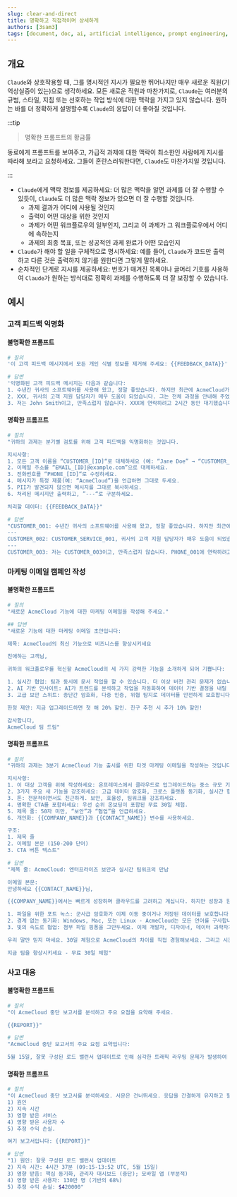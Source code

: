 ```yaml
---
slug: clear-and-direct
title: 명확하고 직접적이며 상세하게
authors: [3sam3]
tags: [document, doc, ai, artificial intelligence, prompt engineering, prompt]
---
```


## 개요

`Claude`와 상호작용할 때, 그를 명시적인 지시가 필요한 뛰어나지만 매우 새로운 직원(기억상실증이 있는)으로 생각하세요. 모든 새로운 직원과 마찬가지로, `Claude`는 여러분의 규범, 스타일, 지침 또는 선호하는 작업 방식에 대한 맥락을 가지고 있지 않습니다. 원하는 바를 더 정확하게 설명할수록 `Claude`의 응답이 더 좋아질 것입니다.

:::tip

> 명확한 프롬프트의 황금률

동료에게 프롬프트를 보여주고, 가급적 과제에 대한 맥락이 최소한인 사람에게 지시를 따라해 보라고 요청하세요. 그들이 혼란스러워한다면, `Claude`도 마찬가지일 것입니다.

:::

- `Claude`에게 맥락 정보를 제공하세요: 더 많은 맥락을 알면 과제를 더 잘 수행할 수 있듯이, `Claude`도 더 많은 맥락 정보가 있으면 더 잘 수행할 것입니다.
  - 과제 결과가 어디에 사용될 것인지
  - 출력이 어떤 대상을 위한 것인지
  - 과제가 어떤 워크플로우의 일부인지, 그리고 이 과제가 그 워크플로우에서 어디에 속하는지
  - 과제의 최종 목표, 또는 성공적인 과제 완료가 어떤 모습인지
- `Claude`가 해야 할 일을 구체적으로 명시하세요: 예를 들어, `Claude`가 코드만 출력하고 다른 것은 출력하지 않기를 원한다면 그렇게 말하세요.
- 순차적인 단계로 지시를 제공하세요: 번호가 매겨진 목록이나 글머리 기호를 사용하여 `Claude`가 원하는 방식대로 정확히 과제를 수행하도록 더 잘 보장할 수 있습니다.

## 예시

### 고객 피드백 익명화

#### 불명확한 프롬프트

```bash
# 질의
'이 고객 피드백 메시지에서 모든 개인 식별 정보를 제거해 주세요: {{FEEDBACK_DATA}}'

# 답변
'익명화된 고객 피드백 메시지는 다음과 같습니다:
1. 수년간 귀사의 소프트웨어를 사용해 왔고, 정말 좋았습니다. 하지만 최근에 AcmeCloud가 자주 충돌하고 있습니다. 이를 해결해 주세요!
2. XXX, 귀사의 고객 지원 담당자가 매우 도움이 되었습니다. 그는 전체 과정을 안내해 주었습니다. 설문조사를 보내고 싶으시면 제 이메일은 XXX입니다.
3. 저는 John Smith이고, 만족스럽지 않습니다. XXX에 연락하려고 2시간 동안 대기했습니다. 이는 용납할 수 없습니다!'
```

#### 명확한 프롬프트

```bash
# 질의
"귀하의 과제는 분기별 검토를 위해 고객 피드백을 익명화하는 것입니다.

지시사항:
1. 모든 고객 이름을 “CUSTOMER_[ID]“로 대체하세요 (예: “Jane Doe” → “CUSTOMER_001”).
2. 이메일 주소를 “EMAIL_[ID]@example.com”으로 대체하세요.
3. 전화번호를 “PHONE_[ID]“로 수정하세요.
4. 메시지가 특정 제품(예: “AcmeCloud”)을 언급하면 그대로 두세요.
5. PII가 발견되지 않으면 메시지를 그대로 복사하세요.
6. 처리된 메시지만 출력하고, ”---“로 구분하세요.

처리할 데이터: {{FEEDBACK_DATA}}"

# 답변
"CUSTOMER_001: 수년간 귀사의 소프트웨어를 사용해 왔고, 정말 좋았습니다. 하지만 최근에 AcmeCloud가 자주 충돌하고 있습니다. 이를 해결해 주세요!
---
CUSTOMER_002: CUSTOMER_SERVICE_001, 귀사의 고객 지원 담당자가 매우 도움이 되었습니다. 그는 전체 과정을 안내해 주었습니다. 설문조사를 보내고 싶으시면 제 이메일은 EMAIL_002@example.com입니다.
---
CUSTOMER_003: 저는 CUSTOMER_003이고, 만족스럽지 않습니다. PHONE_001에 연락하려고 2시간 동안 대기했습니다. 이는 용납할 수 없습니다!"

```

### 마케팅 이메일 캠페인 작성

#### 불명확한 프롬프트

```bash
# 질의
"새로운 AcmeCloud 기능에 대한 마케팅 이메일을 작성해 주세요."

## 답변
"새로운 기능에 대한 마케팅 이메일 초안입니다:

제목: AcmeCloud의 최신 기능으로 비즈니스를 향상시키세요

친애하는 고객님,

귀하의 워크플로우를 혁신할 AcmeCloud의 세 가지 강력한 기능을 소개하게 되어 기쁩니다:

1. 실시간 협업: 팀과 동시에 문서 작업을 할 수 있습니다. 더 이상 버전 관리 문제가 없습니다!
2. AI 기반 인사이트: AI가 트렌드를 분석하고 작업을 자동화하여 데이터 기반 결정을 내릴 수 있습니다.
3. 고급 보안 스위트: 종단간 암호화, 다중 인증, 위협 탐지로 데이터를 안전하게 보호합니다.

한정 제안: 지금 업그레이드하면 첫 해 20% 할인. 친구 추천 시 추가 10% 할인!

감사합니다,
AcmeCloud 팀 드림"
```

#### 명확한 프롬프트

```bash
# 질의
"귀하의 과제는 3분기 AcmeCloud 기능 출시를 위한 타겟 마케팅 이메일을 작성하는 것입니다.

지시사항:
1. 이 대상 고객을 위해 작성하세요: 온프레미스에서 클라우드로 업그레이드하는 중소 규모 기술 회사(직원 100-500명).
2. 3가지 주요 새 기능을 강조하세요: 고급 데이터 암호화, 크로스 플랫폼 동기화, 실시간 협업.
3. 톤: 전문적이면서도 친근하게. 보안, 효율성, 팀워크를 강조하세요.
4. 명확한 CTA를 포함하세요: 우선 순위 온보딩이 포함된 무료 30일 체험.
5. 제목 줄: 50자 미만, “보안”과 “협업”을 언급하세요.
6. 개인화: {{COMPANY_NAME}}과 {{CONTACT_NAME}} 변수를 사용하세요.

구조:
1. 제목 줄
2. 이메일 본문 (150-200 단어)
3. CTA 버튼 텍스트"

# 답변
"제목 줄: AcmeCloud: 엔터프라이즈 보안과 실시간 팀워크의 만남

이메일 본문:
안녕하세요 {{CONTACT_NAME}}님,

{{COMPANY_NAME}}에서는 빠르게 성장하며 클라우드를 고려하고 계십니다. 하지만 성장과 함께 데이터를 안전하게 보호하면서 협업을 촉진하는 과제가 있습니다. 여기서 AcmeCloud의 3분기 출시가 등장합니다. 귀하와 같은 기술 혁신가를 위해 맞춤 제작되었습니다.

1. 파일을 위한 포트 녹스: 군사급 암호화가 이제 이동 중이거나 저장된 데이터를 보호합니다. 귀하의 지적 재산은 귀하의 것으로 유지됩니다. 점.
2. 경계 없는 동기화: Windows, Mac, 또는 Linux - AcmeCloud는 모든 언어를 구사합니다. 통합 버전 관리로 더 이상 “final_v2_REALLY_FINAL.doc”는 없습니다.
3. 빛의 속도로 협업: 첨부 파일 핑퐁을 그만두세요. 이제 개발자, 디자이너, 데이터 과학자가 실시간으로 공동 작업하여 출시 시간을 단축합니다.

우리 말만 믿지 마세요. 30일 체험으로 AcmeCloud의 차이를 직접 경험해보세요. 그리고 시간이 가장 귀중한 자산이라는 것을 알기에, 우선 순위 온보딩을 제공해 드립니다.

지금 팀을 향상시키세요 - 무료 30일 체험"
```

### 사고 대응

#### 불명확한 프롬프트

```bash
# 질의
"이 AcmeCloud 중단 보고서를 분석하고 주요 요점을 요약해 주세요.

{{REPORT}}"

# 답변
"AcmeCloud 중단 보고서의 주요 요점 요약입니다:

5월 15일, 잘못 구성된 로드 밸런서 업데이트로 인해 심각한 트래픽 라우팅 문제가 발생하여 09:15부터 13:52 UTC까지 서비스 중단이 발생했습니다. 4시간 37분 동안의 중단으로 핵심 파일 동기화 서비스와 관리자 대시보드에 접근할 수 없게 되었습니다. 또한 모바일 앱은 부분적인 기능 손실을 경험했습니다. 사용자 기반의 약 68%인 130만 명의 사용자가 영향을 받았습니다. 서비스 수준 계약(SLA)과 사용자당 평균 수익을 기준으로, 서비스 크레딧과 잠재적인 고객 이탈로 인한 재정적 영향을 42만 달러로 추정합니다."
```

#### 명확한 프롬프트

```bash
# 질의
"이 AcmeCloud 중단 보고서를 분석하세요. 서문은 건너뛰세요. 응답을 간결하게 유지하고 필수적인 정보만 작성하세요. 다음 사항만 나열하세요:
1) 원인
2) 지속 시간
3) 영향 받은 서비스
4) 영향 받은 사용자 수
5) 추정 수익 손실.

여기 보고서입니다: {{REPORT}}"

# 답변
"1) 원인: 잘못 구성된 로드 밸런서 업데이트
2) 지속 시간: 4시간 37분 (09:15-13:52 UTC, 5월 15일)
3) 영향 받음: 핵심 동기화, 관리자 대시보드 (중단); 모바일 앱 (부분적)
4) 영향 받은 사용자: 130만 명 (기반의 68%)
5) 추정 수익 손실: $420000"
```

